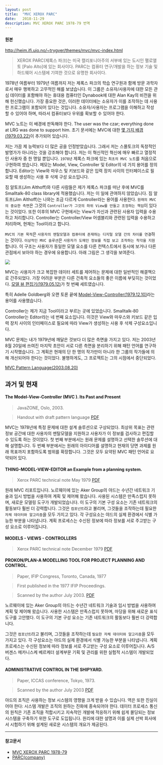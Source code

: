 ```yaml
---
layout: post
title:  "MVC XEROX PARC"
date:   2018-11-29
description: MVC XEROX PARC 1978-79 번역
---
```

#### 원본
http://heim.ifi.uio.no/~trygver/themes/mvc/mvc-index.html

> XEROX PARC(제록스 파크)는 미국 캘리포니아주의 서부에 있는 도시인 팰로앨토 [Palo Alto]에 있는 회사이다.
PARC는 컴퓨터 연구/개발을 하는 정보 기술 및 하드웨어 시스템에 기여한 것으로 유명한 회사이다.

1978년 여름부터 1979년 여름까지 저는 제록스 파크의 학습 연구원과 함께 방문 과학자로서 매우 행복하고 고무적인 해를 보냈습니다.
이 그룹은 소유자/사용자에 대한 모든 관심 데이터를 포함해야 하는 휴대용 컴퓨터인 Dynabook에 대한 Alan Kay의 비전을 위해 헌신했습니다.
가장 중요한 것은, 이러한 데이터에는 소유자가 이를 조작하는 데 사용한 프로그램이 포함되어 있다는 것입니다. 소유자/사용자는 프로그램을 이해하고 작성할 수 있어야 하며, 따라서 컴퓨터보다 우위를 확보할 수 있어야 한다.


MVC 노트는 이 배경에 판독해야 한다. The user was the czar; everything done at LRG was done to support him. 초기 문서에는 MVC에 대한 [몇 가지 배경(1979.03.22)](http://folk.uio.no/trygver/1979/sysreq/SysReq.pdf)이 추가되어 있습니다.


저는 가끔 제 능력보다 더 많은 공을 인정받았습니다. 그래서 저는 스몰토크의 독창적인 발명가가 아니라는 것을 강조해야 합니다.
저는 이 혁신적인 혁신에 매우 빠르고 열정적인 사용자 중 한 명일 뿐입니다.
`1978년` 제록스 파크에 있는 `최초의 MVC 노트`를 처음으로 구현하여 썼습니다.
메모는 Model, View, Controller 및 Editor의 네 가지 용어를 정의합니다.
Editor는 View와 마우스 및 키보드와 같은 입력 장치 사이의 인터페이스로 필요할 때 생성하는 사용 후 삭제 구성 요소입니다.

짐 알토프(Jim Althoff)와 다른 사람들은 제가 제록스 파크를 떠난 후에 MVC를 Smalltalk-80 class library에 적용했습니다. 저는 이 일에 관여하지 않았습니다. 짐 알토프(Jim Althoff)는 나와는 조금 다르게 Controller라는 용어를 사용한다. `원래의 MVC의 중요한 측면`은 그것의 `Controller가 그것의 하위 View를 만들고 조정하는 책임`이 있다는 것이었다. 또한 이후의 MVC 구현에서는 View가 자신과 관련된 사용자 입력을 수용하고 처리합니다. Controller는 Controller/View 어셈블리와 관련된 입력을 수용하고 처리하며, 현재는 Tool이라고 합니다.

`MVC의 기본 목적`은 `사용자의 멘탈모델과 컴퓨터에 존재하는 디지털 모델 간의 차이를 연결`하는 것이다.
`이상적인 MVC 솔루션`은 `사용자가 도메인 정보를 직접 보고 조작하는 착각을 지원`합니다.
이 구조는 사용자가 동일한 모델 요소를 다른 컨텍스트에서 동시에 보거나 다른 관점에서 보아야 하는 경우에 유용합니다. 아래 그림은 그 생각을 보여준다.

![](http://heim.ifi.uio.no/~trygver/themes/mvc/MVC-2006.gif)

MVC는 사용자가 크고 복잡한 데이터 세트를 제어하는 문제에 대한 일반적인 해결책으로 간주되었다.
가장 어려운 부분은 다른 건축적 요소들의 좋은 이름에 부딪히는 것이었다. [모델 뷰 편집기(1979.05.12)](http://heim.ifi.uio.no/~trygver/1979/mvc-1/1979-05-MVC.pdf)가 첫 번째 세트였습니다.

특히 Adelle Goldberg와 오랜 토론 끝에 [Model-View-Controller(1979.12.10)](http://heim.ifi.uio.no/~trygver/2007/MVC_Originals.pdf)라는 용어를 사용했습니다.

Controller는 제가 지금 Tool이라고 부르는 곳에 있었습니다. Smalltalk-80 Controller는 Editor라는 네 번째 요소입니다. 이것은 View와 마우스와 키보드 같은 입력 장치 사이의 인터페이스로 필요에 따라 View가 생성하는 사용 후 삭제 구성요소입니다.

MVC 문제는 내가 1979년에 깨달은 것보다 더 많은 측면을 가지고 있다. 저는 2003년 8월 20일에 쓰여진 마지막 초안이 서로 다른 측면을 분리하기 위해 패턴 언어를 연구하기 시작했습니다. 그 계획은 현재의 단 한 명의 작가만이 아니라 한 그룹의 작가들에 의해 개선되어야 한다는 것이었다. 불행하게도, 그 프로젝트는 그의 시점에서 중단되었다.

[MVC Pattern Language(2003.08.20)](http://heim.ifi.uio.no/~trygver/2003/javazone-jaoo/MVC_pattern.pdf)

## 과거 및 현재

#### The Model-View-Controller (MVC ). Its Past and Present
> JavaZONE, Oslo, 2003.

> Handout with draft pattern language [PDF](http://heim.ifi.uio.no/~trygver/2003/javazone-jaoo/MVC_pattern.pdf)

MVC는 1978년에 특정 문제에 대한 설계 솔루션으로 구상되었다. 최상위 목표는 관련 정보 공간에 대한 사용자의 멘탈모델을 지원하고 사용자가 이 정보를 검사하고 편집할 수 있도록 하는 것이었다. 첫 번째 부분에서는 원래 문제를 설명하고 선택한 솔루션에 대해 설명합니다. 두 번째 부분에서는 원래의 아이디어를 설명하고 현재의 당면 과제를 원래 목표까지 포함하도록 범위를 확장합니다. 그것은 모두 요약된 MVC 패턴 언어로 요약되어 있다.

#### THING-MODEL-VIEW-EDITOR an Example from a planning system.
> Xerox PARC technical note May 1979 [PDF](http://heim.ifi.uio.no/~trygver/1979/mvc-1/1979-05-MVC.pdf)

원래 MVC 리포트입니다. 노르웨이에 있는 Aker Group의 야드는 수년간 네트워크 기술과 임시 방법을 사용하여 계획 및 제어해 왔습니다. 사용된 시스템은 만족스럽지 못하며, 새로운 모델링 도구가 개발되었습니다. 이 도구의 기본 구성 요소는 기존 네트워크의 활동보다 훨씬 더 강력합니다. 그것은 `컴포넌트`라고 불리며, 그것들을 조작하는데 필요한 `자체 데이터와 알고리즘`을 모두 가지고 있다. 각 구성요소는 야드의 실제 환경에서 식별 가능한 부분을 나타냅니다. 계획 프로세스는 수신된 정보에 따라 정보를 서로 주고받는 구성 요소로 이루어집니다.

#### MODELS - VIEWS - CONTROLLERS
> Xerox PARC technical note December 1979 [PDF](http://heim.ifi.uio.no/~trygver/1979/mvc-2/1979-12-MVC.pdf)

#### PROKON/PLAN-A MODELLING TOOL FOR PROJECT PLANNING AND CONTROL. 
> Paper, IFIP Congress, Toronto, Canada, 1977

> First published in the 1977 IFIP Proceedings. 

> Scanned by the author July 2003. [PDF](http://heim.ifi.uio.no/~trygver/1977/Prokon/IFIP-Prokon.pdf)

노르웨이에 있는 Aker Group의 야드는 수년간 네트워크 기술과 임시 방법을 사용하여 계획 및 제어해 왔습니다. 사용한 시스템은 만족스럽지 못하며, 마당을 위해 새로운 표식 도구를 고안했다. 이 도구의 기본 구성 요소는 기존 네트워크의 활동보다 훨씬 더 강력합니다.

그것은 `컴포넌트`라고 불리며, 그것들을 조작하는데 `필요한 자체 데이터와 알고리즘`을 모두 가지고 있다. 각 구성요소는 야드의 실제 환경에서 식별 가능한 부분을 나타냅니다. 계획 프로세스는 수신된 정보에 따라 정보를 서로 주고받는 구성 요소로 이루어집니다. A/S 버겐스 메카니스케 베르케더 설계부문 기획 및 관리를 위한 실험적 시스템이 개발되었다.

#### ADMINISTRATIVE CONTROL IN THE SHIPYARD.
> Paper, ICCAS conference, Tokyo, 1973.

> Scanned by the author July 2003 [PDF](http://heim.ifi.uio.no/~trygver/1973/iccas/1973-08-ICCAS.pdf)

야드의 조직은 사용하는 정보 시스템의 영향을 크게 받을 수 있습니다. 역은 또한 진실이어야 한다: 시스템 개발은 조직의 원하는 진화에 종속되어야 한다. 데이터 프로세스 통신의 원칙은 기존 조직을 적합시키고 지속적인 개발에 적응하기 위해 쉽게 몰딩되는 정보 시스템을 구축하기 위한 도구로 도입됩니다. 원리에 대한 설명과 이를 실제 선박 회사에서 시험하기 위해 설계된 새로운 시스템의 개요가 제공된다.


***


#### 참고문서
- [MVC XEROX PARC 1978-79](http://heim.ifi.uio.no/~trygver/themes/mvc/mvc-index.html)
- [PARC(company)](https://en.wikipedia.org/wiki/PARC_(company))